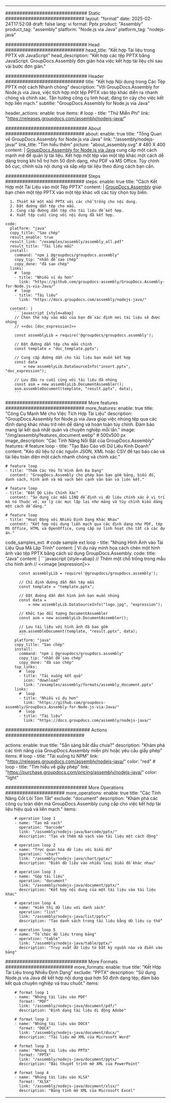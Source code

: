 



---
############################# Static ############################
layout: "format"
date:  2025-02-24T17:52:08
draft: false
lang: vi
format: Pptx
product: "Assembly"
product_tag: "assembly"
platform: "Node.js via Java"
platform_tag: "nodejs-java"

############################# Head ############################
head_title: "Kết hợp Tài liệu trong PPTX với JavaScript"
head_description: "Kết hợp các tệp PPTX bằng JavaScript. GroupDocs.Assembly đơn giản hóa việc kết hợp tài liệu chỉ sau vài bước đơn giản."

############################# Header ############################
title: "Kết hợp Nội dung trong Các Tệp PPTX một cách Nhanh chóng" 
description: "Với GroupDocs.Assembly for Node.js via Java, việc tích hợp một tệp PPTX vào tệp khác diễn ra nhanh chóng và chính xác. Tận hưởng công cụ linh hoạt, đáng tin cậy cho việc kết hợp liền mạch."
subtitle: "GroupDocs.Assembly for Node.js via Java" 

header_actions:
  enable: true
  items:
    #  loop
    - title: "Thử Miễn Phí"
      link: "https://releases.groupdocs.com/assembly/nodejs-java/"
      
############################# About ############################
about:
    enable: true
    title: "Tổng Quan về GroupDocs.Assembly for Node.js via Java"
    link: "/assembly/nodejs-java/"
    link_title: "Tìm hiểu thêm"
    picture: "about_assembly.svg" # 480 X 400
    content: |
       [GroupDocs.Assembly for Node.js via Java](/assembly/nodejs-java/) cung cấp một cách mạnh mẽ để quản lý tài liệu. Kết hợp một tệp vào một tệp khác một cách dễ dàng trong khi hỗ trợ hơn 50 định dạng, như PDF và MS Office. Tùy chỉnh bố cục, chỉnh sửa nội dung và sắp xếp tài liệu theo đúng cách bạn cần.

############################# Steps ############################
steps:
    enable: true
    title: "Cách Kết Hợp một Tài Liệu vào một Tệp PPTX"
    content: |
      [GroupDocs.Assembly](/assembly/nodejs-java/) giúp bạn chèn một tệp PPTX vào một tệp khác với các tùy chọn tùy biến.
      
      1. Thiết kế một mẫu PPTX với các chỗ trống cho nội dung.
      2. Đặt đường dẫn tệp cho mẫu.
      3. Cung cấp đường dẫn tệp cho tài liệu để kết hợp.
      4. Xuất tệp cuối cùng với nội dung đã kết hợp.
   
    code:
      platform: "java"
      copy_title: "Sao chép"
      result_enable: true
      result_link: "/examples/assembly/assembly_all.pdf"
      result_title: "Tài liệu mẫu"
      install:
        command: "npm i @groupdocs/groupdocs.assembly"
        copy_tip: "nhấn để sao chép"
        copy_done: "đã sao chép"
      links:
        #  loop
        - title: "Nhiều ví dụ hơn"
          link: "https://github.com/groupdocs-assembly/GroupDocs.Assembly-for-Node.js-via-Java/"
        #  loop
        - title: "Tài liệu"
          link: "https://docs.groupdocs.com/assembly/nodejs-java/"
          
      content: |
        ```javascript {style=abap}
        // Chèn thẻ này vào mẫu của bạn để xác định nơi tài liệu sẽ được nhúng
        // <<doc [doc_expression]>>
    
        const assemblyLib = require('@groupdocs/groupdocs.assembly');

        // Đặt đường dẫn tệp cho mẫu chính
        const template = "doc_template.pptx";

        // Cung cấp đường dẫn cho tài liệu bạn muốn kết hợp
        const data 
            = new assemblyLib.DataSourceInfo("insert.pptx", "doc_expression");

        // Lưu đầu ra cuối cùng với tài liệu đã nhúng
        const asm = new assemblyLib.DocumentAssembler();
        asm.assembleDocument(template, "result.pptx", data);
        ```           

############################# More features ############################
more_features:
  enable: true
  title: "Công Cụ Mạnh Mẽ cho Việc Tích Hợp Tài Liệu"
  description: "GroupDocs.Assembly for Node.js via Java giúp việc nhúng tệp qua các định dạng khác nhau trở nên dễ dàng và hoàn toàn tùy chỉnh. Đảm bảo mang lại kết quả nhất quán và chuyên nghiệp mỗi lần."
  image: "/img/assembly/features_document.webp" # 500x500 px
  image_description: "Các Tính Năng Nổi Bật của GroupDocs.Assembly"
  features:
    # feature loop
    - title: "Tạo Báo Cáo với Dữ Liệu Kinh Doanh"
      content: "Kéo dữ liệu từ các nguồn JSON, XML hoặc CSV để tạo báo cáo và tài liệu toàn diện một cách nhanh chóng và chính xác."

    # feature loop
    - title: "Thêm Các Yếu Tố Hình Ảnh Đa Dạng"
      content: "GroupDocs.Assembly cho phép bạn bao gồm bảng, biểu đồ, danh sách, hình ảnh và mã vạch bên cạnh văn bản và liên kết."

    # feature loop
    - title: "Đặt Dữ Liệu Chính Xác"
      content: "Sử dụng các mẫu LINQ để định vị dữ liệu chính xác ở vị trí mà nó thuộc về, xử lý các mục lặp lại như mảng và tùy chỉnh kiểu dáng một cách dễ dàng."

    # feature loop
    - title: "Hoạt Động với Nhiều Định Dạng Khác Nhau"
      content: "Kết hợp nội dung liền mạch qua các định dạng như PDF, tệp MS Office, HTML và OpenOffice, cung cấp sự linh hoạt cho tất cả các dự án."
      
  code_samples_ext:
    # code sample ext loop
    - title: "Nhúng Hình Ảnh vào Tài Liệu Qua Mã Lập Trình"
      content: |
        Ví dụ này minh họa cách chèn một hình ảnh vào tệp PPTX bằng cách sử dụng GroupDocs.Assembly.
      code:
        title: "Java"
        content: |
          ```javascript {style=abap}
          // Thêm một chỗ trống trong mẫu cho hình ảnh
          // <<image [expression]>>
          
          const assemblyLib = require('@groupdocs/groupdocs.assembly');

          // Chỉ định đường dẫn đến tệp mẫu
          const template = "template.pptx";

          // Đặt đường dẫn đến hình ảnh bạn muốn nhúng
          const data =
              = new assemblyLib.DataSourceInfo("logo.jpg", "expression");

          // Khởi tạo đối tượng DocumentAssembler
          const asm = new assemblyLib.DocumentAssembler();

          // Lưu tài liệu với hình ảnh đã bao gồm
          asm.assembleDocument(template, "result.pptx", data);
          ```
        platform: "java"
        copy_title: "Sao chép"
        install:
          command: "npm i @groupdocs/groupdocs.assembly"
          copy_tip: "nhấn để sao chép"
          copy_done: "đã sao chép"
        top_links:
          #  loop
          - title: "Tải xuống kết quả"
            icon: "download"
            link: "/examples/assembly/formats/assembly_document.pptx"
        links:
          #  loop
          - title: "Nhiều ví dụ hơn"
            link: "https://github.com/groupdocs-assembly/GroupDocs.Assembly-for-Node.js-via-Java/"
          #  loop
          - title: "Tài liệu"
            link: "https://docs.groupdocs.com/assembly/nodejs-java/"
            

            


############################## Actions ############################

actions:
  enable: true
  title: "Sẵn sàng bắt đầu chưa?"
  description: "Khám phá các tính năng của GroupDocs.Assembly miễn phí hoặc yêu cầu giấy phép"
  items:
    #  loop
    - title: "Tải xuống từ NPM"
      link: "https://releases.groupdocs.com/assembly/nodejs-java/"
      color: "red"
        #  loop
    - title: "Tìm hiểu về giấy phép"
      link: "https://purchase.groupdocs.com/pricing/assembly/nodejs-java/"
      color: "light"


############################# More Operations #####################
more_operations:
    enable: true
    title: "Các Tính Năng Cốt Lõi Tóm Tắt"
    exclude: "document"
    description: "Khám phá các công cụ toàn diện mà GroupDocs.Assembly cung cấp cho việc kết hợp tài liệu hiệu quả và liền mạch."
    items: 
          
        # operation loop 1
        - name: "Tạo mã vạch"
          operation: "barcode"
          link: "/assembly/nodejs-java/barcode/pptx/"
          description: "Tạo và thêm mã vạch vào tài liệu một cách động"

        # operation loop 2
        - name: "Trực quan hóa dữ liệu với biểu đồ"
          operation: "chart"
          link: "/assembly/nodejs-java/chart/pptx/"
          description: "Điền dữ liệu vào nhiều loại biểu đồ khác nhau"

        # operation loop 3
        - name: "Gộp tài liệu"
          operation: "document"
          link: "/assembly/nodejs-java/document/pptx/"
          description: "Kết hợp nội dung của một tài liệu vào tài liệu khác"

        # operation loop 4
        - name: "Hiển thị dữ liệu với danh sách"
          operation: "list"
          link: "/assembly/nodejs-java/list/pptx/"
          description: "Tạo danh sách trong tài liệu bằng dữ liệu cụ thể"

        # operation loop 5
        - name: "Tổ chức dữ liệu trong bảng"
          operation: "table"
          link: "/assembly/nodejs-java/table/pptx/"
          description: "Truy xuất dữ liệu từ bất kỳ nguồn nào và điền vào bảng"
         
          
############################# More Formats ########################
more_formats:
    enable: true
    title: "Kết Hợp Tài Liệu trong Nhiều Định Dạng"
    exclude: "PPTX"
    description: "Sử dụng Node.js via Java để kết hợp nội dung qua hơn 50 định dạng tệp, đảm bảo kết quả chuyên nghiệp và trau chuốt."
    items: 
          
        # format loop 1
        - name: "Nhúng tài liệu vào PDF"
          format: "PDF"
          link: "/assembly/nodejs-java/document/pdf/"
          description: "Định dạng tài liệu di động Adobe"
          
        # format loop 2
        - name: "Nhúng tài liệu vào DOCX"
          format: "DOCX"
          link: "/assembly/nodejs-java/document/docx/"
          description: "Tài liệu mở XML của Microsoft Word"
          
        # format loop 3
        - name: "Nhúng tài liệu vào PPTX"
          format: "PPTX"
          link: "/assembly/nodejs-java/document/pptx/"
          description: "Bài thuyết trình mở XML của PowerPoint"
          
        # format loop 4
        - name: "Nhúng tài liệu vào XLSX"
          format: "XLSX"
          link: "/assembly/nodejs-java/document/xlsx/"
          description: "Bảng tính mở XML của Microsoft Excel"


          

---